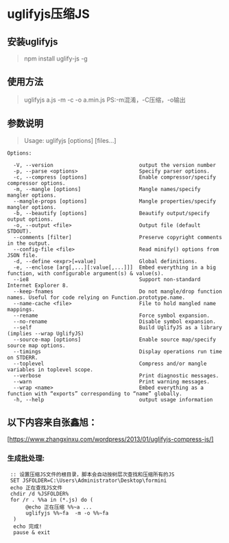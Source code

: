 # uglifyjs压缩JS
## 安装uglifyjs
> npm install uglify-js -g
## 使用方法
> uglifyjs a.js -m -c -o a.min.js
> PS:-m混淆，-C压缩，-o输出 
## 参数说明
>   Usage: uglifyjs [options] [files...]
  
    Options:
  
      -V, --version                            output the version number
      -p, --parse <options>                    Specify parser options.
      -c, --compress [options]                 Enable compressor/specify compressor options.
      -m, --mangle [options]                   Mangle names/specify mangler options.
      --mangle-props [options]                 Mangle properties/specify mangler options.
      -b, --beautify [options]                 Beautify output/specify output options.
      -o, --output <file>                      Output file (default STDOUT).
      --comments [filter]                      Preserve copyright comments in the output.
      --config-file <file>                     Read minify() options from JSON file.
      -d, --define <expr>[=value]              Global definitions.
      -e, --enclose [arg[,...][:value[,...]]]  Embed everything in a big function, with configurable argument(s) & value(s).
      --ie8                                    Support non-standard Internet Explorer 8.
      --keep-fnames                            Do not mangle/drop function names. Useful for code relying on Function.prototype.name.
      --name-cache <file>                      File to hold mangled name mappings.
      --rename                                 Force symbol expansion.
      --no-rename                              Disable symbol expansion.
      --self                                   Build UglifyJS as a library (implies --wrap UglifyJS)
      --source-map [options]                   Enable source map/specify source map options.
      --timings                                Display operations run time on STDERR.
      --toplevel                               Compress and/or mangle variables in toplevel scope.
      --verbose                                Print diagnostic messages.
      --warn                                   Print warning messages.
      --wrap <name>                            Embed everything as a function with “exports” corresponding to “name” globally.
      -h, --help                               output usage information
      
      
## 以下内容来自张鑫旭：
[https://www.zhangxinxu.com/wordpress/2013/01/uglifyjs-compress-js/]
### 生成批处理:
```` @echo off
 :: 设置压缩JS文件的根目录，脚本会自动按树层次查找和压缩所有的JS
 SET JSFOLDER=C:\Users\Administrator\Desktop\formini
 echo 正在查找JS文件
 chdir /d %JSFOLDER%
 for /r . %%a in (*.js) do (
      @echo 正在压缩 %%~a ...
      uglifyjs %%~fa  -m -o %%~fa
  )
  echo 完成!
  pause & exit
````